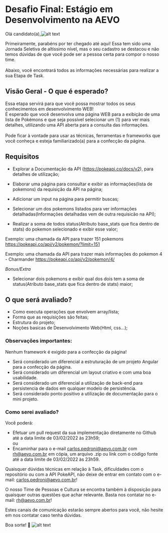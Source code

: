 # Desafio Final: Estágio em Desenvolvimento na AEVO

Olá candidato(a),![alt text](https://static.wikia.nocookie.net/pokemongo/images/c/cd/Sticker_Funwari_Charmander.png/revision/latest?cb=20200817175607)

Primeiramente, parabéns por ter chegado até aqui! Essa tem sido uma Jornada Seletiva de altíssimo nível, mas o seu cadastro se destacou e não temos dúvidas de que você pode ser a pessoa certa para compor o nosso time.<br><br>
Abaixo, você encontrará todos as informações necessárias para realizar a sua Etapa de Task.<br>

## Visão Geral - O que é esperado?
Essa etapa servirá para que você possa mostrar todos os seus conhecimentos em desenvolvimento WEB! <br>
É esperado que você desenvolva uma página WEB para a exibição de uma lista de Pokémons e que seja possível selecionar um (1) para ver mais detalhes, utilizando uma API aberta para a consulta das informações. <br><br>
Pode ficar à vontade para usar as técnicas, ferramentas e frameworks que você conheça e esteja familiarizado(a) para a confecção da página.<br>

## Requisitos
- Explorar a Documentação da API (https://pokeapi.co/docs/v2), para detalhes de utilização; 

- Elaborar uma página para consultar e exibir as informações(lista de pokemons) da requisição da API na página;

- Adicionar um input na página para permitir buscas;

- Selecionar um dos pokemons listados para ver informações detalhadas(Informações detalhadas vem de outra requisicão na API);

- Realizar a soma de todos status(Atributo base_stats que fica dentro de stats)  do pokemon selecionado e exibir esse valor;<br>

Exemplo: uma chamada da API para trazer 151 pokemons 
https://pokeapi.co/api/v2/pokemon/?limit=151

Exemplo: uma chamada da API para trazer mais informações do pokemon 4 - Charmander
https://pokeapi.co/api/v2/pokemon/4/


*Bonus/Extra*
- Selecionar dois pokemons e exibir qual dos dois tem a soma de status(Atributo base_stats que fica dentro de stats)  maior;<br>

## O que será avaliado?
- Como executa operações que envolvem array/lista;
- Forma que as requisições são feitas;
- Estrutura do projeto;
- Noções basicas de Desenvolvimento Web(Html, css...); 

### Observações importantes:
Nenhum framework é exigido para a confecção da página!<br>

- Será considerado um diferencial a estruturação de um projeto Angular para a confecção da página.<br>
- Será considerado um diferencial um layout criativo e com uma boa usabilidade.<br>
- Será considerado um diferencial a utilização de back-end para persistencia de dados em qualquer modelo de persistência.<br>
- Será considerado ponto positivo a utilização de documentação para o mini projeto.<br>

### Como serei avaliado?
Você poderá:
- Efetuar um pull request da sua implementação diretamente no Github até a data limite de 03/02/2022 às 23h59; <br>
ou  
- Encaminhar para o e-mail carlos.pedroni@aevo.com.br com rh@aevo.com.br em cópia, um arquivo .zip ou link com o código fonte até a data limite de 03/02/2022 às 23h59. <br>

Quaisquer dúvidas técnicas em relação à Task, dificuldades com o repositório ou com a API PokeAPI, não deixe de entrar em contato com o e-mail: carlos.pedroni@aevo.com.br!

O nosso Time de Pessoas e Cultura se encontra também à disposição para quaisquer outras questões que achar relevante. Basta nos contatar no e-mail: rh@aevo.com.br!

Estes canais de comunicação estarão sempre abertos para você, não hesite em nos contatar caso tenha dúvidas.

Boa sorte! 🧡 ![alt text](https://static.wikia.nocookie.net/pokemongo/images/a/af/Sticker_Funwari_Bulbasaur_bye.png/revision/latest?cb=20200825201636)

